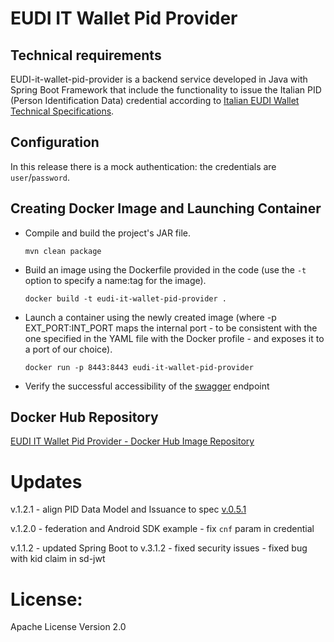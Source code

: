 # EUDI IT Wallet Pid Provider

## Technical requirements

EUDI-it-wallet-pid-provider is a backend service developed in Java with Spring Boot Framework that include the functionality to issue the Italian PID (Person Identification Data) credential according to [Italian EUDI Wallet Technical Specifications](https://italia.github.io/eudi-wallet-it-docs/en/pid-issuance.html).

## Configuration

In this release there is a mock authentication: the credentials are `user`/`password`.

## Creating Docker Image and Launching Container
- Compile and build the project's JAR file.

  `mvn clean package`

- Build an image using the Dockerfile provided in the code (use the `-t` option to specify a name:tag for the image).

  `docker build -t eudi-it-wallet-pid-provider .`

- Launch a container using the newly created image (where -p EXT_PORT:INT_PORT maps the internal port - to be consistent with the one specified in the YAML file with the Docker profile - and exposes it to a port of our choice).

  `docker run -p 8443:8443 eudi-it-wallet-pid-provider`
  
- Verify the successful accessibility of the [swagger](http://localhost:8443/swagger-ui/index.html) endpoint

## Docker Hub Repository

[EUDI IT Wallet Pid Provider - Docker Hub Image Repository](https://hub.docker.com/r/ipzssviluppo/eudi-it-wallet-pid-provider)

# Updates

v.1.2.1 - align PID Data Model and Issuance to spec [v.0.5.1](https://github.com/italia/eudi-wallet-it-docs/tree/0.5.1)

v.1.2.0 - federation and Android SDK example - fix `cnf` param in credential

v.1.1.2 - updated Spring Boot to v.3.1.2 - fixed security issues - fixed bug with kid claim in sd-jwt

# License: 
Apache License Version 2.0


